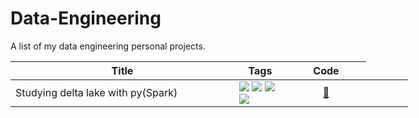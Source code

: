 # Data-Engineering
A list of my data engineering personal projects.

<table style="undefined;table-layout: fixed; width: 636px">
<colgroup>
  <col style="width: 358px">
  <col style="width: 83px; text-align: center">
  <col style="width: 128px">
  <col style="width: 67px">
</colgroup>
<thead>
  <tr>
    <th>Title</th>   
    <th>Tags<br></th>
    <th>Code</th>
  </tr>
</thead>
<tbody>
  <tr>
    <td>
     Studying delta lake with py(Spark)
    </td>   
    <td>
        <img src="https://img.shields.io/static/v1?label= &message=Python&color=3776AB&style=flat&logo=PYTHON&logoColor=white"/>
        <img src="https://img.shields.io/static/v1?label=&message=Spark&color=E25A1C&style=flat&logo=APACHESPARK&logoColor=white"/>
        <img src="https://img.shields.io/static/v1?label=&message=Delta Lake&color=00ADD4&style=flat"/>     
        <img src="https://img.shields.io/static/v1?label= &message=Docker&color=2496ed&style=flat&logo=DOCKER&logoColor=white"/>
    </td>
    <td align="center">
      <a href="https://github.com/AldaniloSilva/Data-Engineering/tree/main/delta_lake_commands">🔗</a>
    </td>
  </tr>
 

</tbody>
</table>
